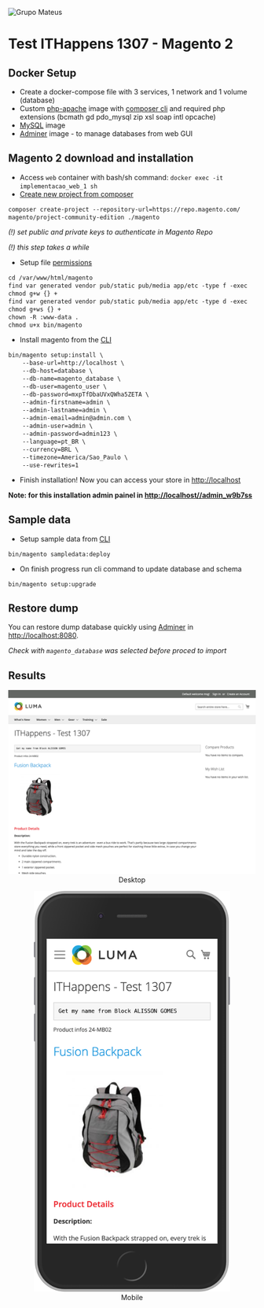 ![Grupo Mateus](https://static.wixstatic.com/media/37f7ab_e7549c2e94e049cd8a4d8e5e433e42fd~mv2.png/v1/fill/w_284,h_72,al_c,q_85,usm_0.66_1.00_0.01/GRUPO%20MATEUS%20new.webp)

# Test ITHappens 1307 - Magento 2

## Docker Setup
* Create a docker-compose file with 3 services, 1 network and 1 volume (database)
* Custom [php-apache](https://hub.docker.com/_/php) image with [composer cli](https://hub.docker.com/_/composer) and required php extensions (bcmath gd pdo_mysql zip xsl soap intl opcache)
* [MySQL](https://hub.docker.com/_/mysql) image 
* [Adminer](https://hub.docker.com/_/adminer) image - to manage databases from web GUI

## Magento 2 download and installation
* Access ``web`` container with bash/sh command: ``docker exec -it implementacao_web_1 sh``
* [Create new project from composer](https://devdocs.magento.com/guides/v2.3/install-gde/composer.html#get-the-metapackage)

```shell
composer create-project --repository-url=https://repo.magento.com/ magento/project-community-edition ./magento 
```
*(!) set public and private keys to authenticate in Magento Repo*

*(!) this step takes a while*
* Setup file [permissions](https://devdocs.magento.com/guides/v2.3/install-gde/composer.html#set-file-permissions)
```
cd /var/www/html/magento
find var generated vendor pub/static pub/media app/etc -type f -exec chmod g+w {} +
find var generated vendor pub/static pub/media app/etc -type d -exec chmod g+ws {} +
chown -R :www-data .
chmod u+x bin/magento
```
* Install magento from the [CLI](https://devdocs.magento.com/guides/v2.3/install-gde/composer.html#command-line)
```
bin/magento setup:install \
    --base-url=http://localhost \
    --db-host=database \
    --db-name=magento_database \
    --db-user=magento_user \
    --db-password=mxpTfDbaUVxQWha5ZETA \
    --admin-firstname=admin \
    --admin-lastname=admin \
    --admin-email=admin@admin.com \
    --admin-user=admin \
    --admin-password=admin123 \
    --language=pt_BR \
    --currency=BRL \
    --timezone=America/Sao_Paulo \
    --use-rewrites=1
```
* Finish installation! Now you can access your store in [http://localhost](http://localhost)

**Note: for this installation admin painel in [http://localhost//admin_w9b7ss](http://localhost//admin_w9b7ss)** 

## Sample data
* Setup sample data from [CLI](https://devdocs.magento.com/guides/v2.3/install-gde/install/sample-data-before-composer.html)
```
bin/magento sampledata:deploy
```
* On finish progress run cli command to update database and schema
```
bin/magento setup:upgrade
```

## Restore dump

You can restore dump database quickly using [Adminer](https://hub.docker.com/_/adminer) in [http://localhost:8080](http://localhost:8080). 

*Check with ``magento_database`` was selected before proced to import*

## Results

<p align="center">
  <img src="https://github.com/alissonphp/test-ithappens-1307/raw/develop/documentacao/prints/desktop.png" alt="Desktop" />
  <br>
  Desktop
</p>
<p align="center">
    <img src="https://github.com/alissonphp/test-ithappens-1307/raw/develop/documentacao/prints/mobile.png" width="400px" alt="Mobile" />
    <br>
        Mobile
</p>
